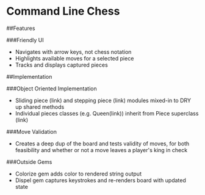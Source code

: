 # Command Line Chess

##Features

###Friendly UI
- Navigates with arrow keys, not chess notation
- Highlights available moves for a selected piece
- Tracks and displays captured pieces


##Implementation

###Object Oriented Implementation
- Sliding piece (link) and stepping piece (link) modules mixed-in to DRY up shared methods
- Individual pieces classes (e.g. Queen(link)) inherit from Piece superclass (link)

###Move Validation
- Creates a deep dup of the board and tests validity of moves, for both feasibility and whether or not a move leaves a player's king in check

###Outside Gems
- Colorize gem adds color to rendered string output
- Dispel gem captures keystrokes and re-renders board with updated state
